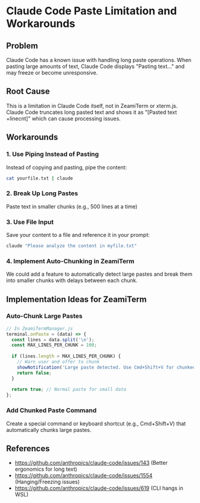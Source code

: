 # Claude Code Paste Limitation and Workarounds

## Problem
Claude Code has a known issue with handling long paste operations. When pasting large amounts of text, Claude Code displays "Pasting text..." and may freeze or become unresponsive.

## Root Cause
This is a limitation in Claude Code itself, not in ZeamiTerm or xterm.js. Claude Code truncates long pasted text and shows it as "[Pasted text +linecnt]" which can cause processing issues.

## Workarounds

### 1. Use Piping Instead of Pasting
Instead of copying and pasting, pipe the content:
```bash
cat yourfile.txt | claude
```

### 2. Break Up Long Pastes
Paste text in smaller chunks (e.g., 500 lines at a time)

### 3. Use File Input
Save your content to a file and reference it in your prompt:
```bash
claude "Please analyze the content in myfile.txt"
```

### 4. Implement Auto-Chunking in ZeamiTerm
We could add a feature to automatically detect large pastes and break them into smaller chunks with delays between each chunk.

## Implementation Ideas for ZeamiTerm

### Auto-Chunk Large Pastes
```javascript
// In ZeamiTermManager.js
terminal.onPaste = (data) => {
  const lines = data.split('\n');
  const MAX_LINES_PER_CHUNK = 100;
  
  if (lines.length > MAX_LINES_PER_CHUNK) {
    // Warn user and offer to chunk
    showNotification('Large paste detected. Use Cmd+Shift+V for chunked paste.');
    return false;
  }
  
  return true; // Normal paste for small data
};
```

### Add Chunked Paste Command
Create a special command or keyboard shortcut (e.g., Cmd+Shift+V) that automatically chunks large pastes.

## References
- https://github.com/anthropics/claude-code/issues/143 (Better ergonomics for long text)
- https://github.com/anthropics/claude-code/issues/1554 (Hanging/Freezing issues)
- https://github.com/anthropics/claude-code/issues/619 (CLI hangs in WSL)